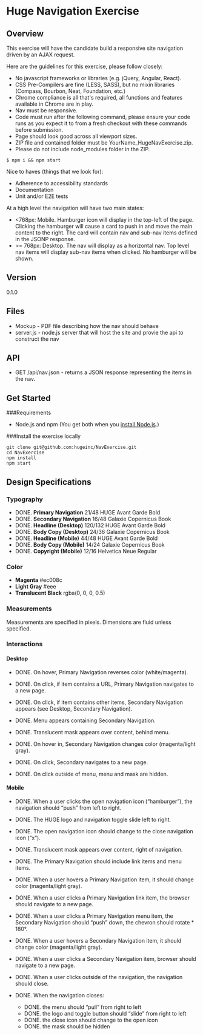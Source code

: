 # Huge Navigation Exercise

## Overview

This exercise will have the candidate build a responsive site navigation driven by an AJAX request.

Here are the guidelines for this exercise, please follow closely:

* No javascript frameworks or libraries (e.g. jQuery, Angular, React).
* CSS Pre-Compilers are fine (LESS, SASS), but no mixin libraries (Compass, Bourbon, Neat, Foundation, etc.)
* Chrome compliance is all that's required, all functions and features available in Chrome are in play.
* Nav must be responsive.
* Code must run after the following command, please ensure your code runs as you expect it to from a fresh checkout with these commands before submission.
* Page should look good across all viewport sizes.
* ZIP file and contained folder must be YourName_HugeNavExercise.zip.
* Please do not include node_modules folder in the ZIP.

```
$ npm i && npm start
```

Nice to haves (things that we look for):

* Adherence to accessibility standards
* Documentation
* Unit and/or E2E tests

At a high level the navigation will have two main states:

* <768px: Mobile. Hamburger icon will display in the top-left of the page. Clicking the hamburger will cause a card to push in and move the main content to the right. The card will contain nav and sub-nav items defined in the JSONP response.
* \>= 768px: Desktop. The nav will display as a horizontal nav. Top level nav items will display sub-nav items when clicked. No hamburger will be shown.

## Version
0.1.0

## Files

* Mockup - PDF file describing how the nav should behave
* server.js - node.js server that will host the site and provie the api to construct the nav

## API

* GET /api/nav.json - returns a JSON response representing the items in the nav.

## Get Started

###Requirements
* Node.js and npm (You get both when you <a href="https://docs.npmjs.com/getting-started/installing-node">install Node.js</a>.)

###Install the exercise locally
```
git clone git@github.com:hugeinc/NavExercise.git
cd NavExercise
npm install
npm start
```

## Design Specifications

### Typography

* DONE. **Primary Navigation** 21/48 HUGE Avant Garde Bold
* DONE. **Secondary Navigation** 16/48 Galaxie Copernicus Book
* DONE. **Headline (Desktop)** 120/132 HUGE Avant Garde Bold
* DONE. **Body Copy (Desktop)** 24/36 Galaxie Copernicus Book
* DONE. **Headline (Mobile)** 44/48 HUGE Avant Garde Bold
* DONE. **Body Copy (Mobile)** 14/24 Galaxie Copernicus Book
* DONE. **Copyright (Mobile)** 12/16 Helvetica Neue Regular

### Color

* **Magenta** #ec008c
* **Light Gray** #eee
* **Translucent Black** rgba(0, 0, 0, 0.5)

### Measurements

Measurements are specified in pixels. Dimensions are fluid unless specified.

### Interactions

#### Desktop

* DONE. On hover, Primary Navigation reverses color (white/magenta).
* DONE. On click, if item contains a URL, Primary Navigation navigates to a new page.
* DONE. On click, if item contains other items, Secondary Navigation appears (see Desktop, Secondary Navigation).

* DONE. Menu appears containing Secondary Navigation.
* DONE. Translucent mask appears over content, behind menu.
* DONE. On hover in, Secondary Navigation changes color (magenta/light gray).
* DONE. On click, Secondary navigates to a new page.
* DONE. On click outside of menu, menu and mask are hidden.

#### Mobile

* DONE. When a user clicks the open navigation icon (“hamburger”), the navigation should “push” from left to right.
* DONE. The HUGE logo and navigation toggle slide left to right.
* DONE. The open navigation icon should change to the close navigation icon (“x”).
* DONE. Translucent mask appears over content, right of navigation.
* DONE. The Primary Navigation should include link items and menu items.
* DONE. When a user hovers a Primary Navigation item, it should change color (magenta/light gray).
* DONE. When a user clicks a Primary Navigation link item, the browser should navigate to a new page.
* DONE. When a user clicks a Primary Navigation menu item, the Secondary Navigation should “push” down, the chevron should rotate * 180°.
* DONE. When a user hovers a Secondary Navigation item, it should change color (magenta/light gray).
* DONE. When a user clicks a Secondary Navigation item, browser should navigate to a new page.

* DONE. When a user clicks outside of the navigation, the navigation should close.
* DONE. When the navigation closes:
  * DONE. the menu should “pull” from right to left
  * DONE. the logo and toggle button should “slide” from right to left
  * DONE. the close icon should change to the open icon
  * DONE. the mask should be hidden
